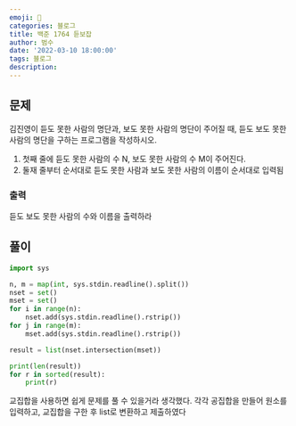 ```yaml
---
emoji: 🏃
categories: 블로그
title: 백준 1764 듣보잡
author: 범수
date: '2022-03-10 18:00:00'
tags: 블로그
description:
---
```

<!-- 
튜토리얼, 하우 투 가이드, 설명 ,레퍼런스 
https://documentation.divio.com/tutorials/
-->

## 문제

김진영이 듣도 못한 사람의 명단과, 보도 못한 사람의 명단이 주어질 때, 듣도 보도 못한 사람의 명단을 구하는 프로그램을 작성하시오.

1. 첫째 줄에 듣도 못한 사람의 수 N, 보도 못한 사람의 수 M이 주어진다.
2. 둘재 줄부터 순서대로 듣도 못한 사람과 보도 못한 사람의 이름이 순서대로 입력됨

### 출력

듣도 보도 못한 사람의 수와 이름을 출력하라

## 풀이

```python
import sys

n, m = map(int, sys.stdin.readline().split())
nset = set()
mset = set()
for i in range(n):
    nset.add(sys.stdin.readline().rstrip())
for j in range(m):
    mset.add(sys.stdin.readline().rstrip())

result = list(nset.intersection(mset))

print(len(result))
for r in sorted(result):
    print(r)

```
교집합을 사용하면 쉽게 문제를 풀 수 있을거라 생각했다.
각각 공집합을 만들어 원소를 입력하고, 교집합을 구한 후 list로 변환하고 제출하였다